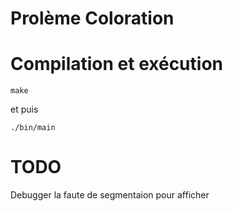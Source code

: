 # Prolème Coloration

# Compilation et exécution
```
make
```

et puis

```
./bin/main
```

# TODO

Debugger la faute de segmentaion pour afficher
